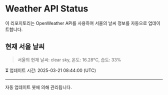 
# Weather API Status

이 리포지토리는 OpenWeather API를 사용하여 서울의 날씨 정보를 자동으로 업데이트합니다.

## 현재 서울 날씨
> 서울의 현재 날씨: clear sky, 온도: 16.28°C, 습도: 33%

⏳ 업데이트 시간: 2025-03-21 08:44:00 (UTC)

---
자동 업데이트 봇에 의해 관리됩니다.
